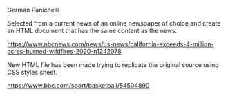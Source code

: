 German Panichelli

Selected from a current news of an online newspaper of choice and create an HTML document that has the same content as the news.

https://www.nbcnews.com/news/us-news/california-exceeds-4-million-acres-burned-wildfires-2020-n1242078

New HTML file has been made trying to replicate the original source using CSS styles sheet.

https://www.bbc.com/sport/basketball/54504890



